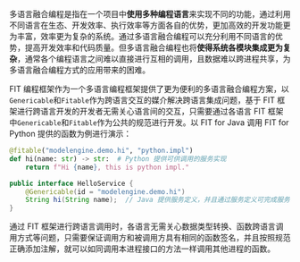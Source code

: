 多语言融合编程是指在一个项目中**使用多种编程语言**来实现不同的功能，通过利用不同语言在生态、开发效率、执行效率等方面各自的优势，更加高效的开发功能更为丰富，效率更为复杂的系统。通过多语言融合编程可以充分利用不同语言的优势，提高开发效率和代码质量。但多语言融合编程也将**使得系统各模块集成更为复杂**，通常各个编程语言之间难以直接进行互相的调用，且数据难以跨进程共享，为多语言融合编程方式的应用带来的困难。

FIT 编程框架作为一个多语言编程框架提供了更为便利的多语言融合编程方案，以`Genericable`和`Fitable`作为跨语言交互的媒介解决跨语言集成问题，基于 FIT 框架进行跨语言开发的开发者无需关心语言间的交互，只需要通过各语言 FIT 框架中`Genericable`和`Fitable`作为公共的规范进行开发。以 FIT for Java 调用 FIT for Python 提供的函数为例进行演示：

``` python
@fitable("modelengine.demo.hi", "python.impl")
def hi(name: str) -> str:  # Python 提供可供调用的服务实现
    return f"Hi {name}, this is python impl."
```

``` java
public interface HelloService {
    @Genericable(id = "modelengine.demo.hi")
    String hi(String name);  // Java 提供服务定义，并且通过服务定义可完成服务调用
}
```

通过 FIT 框架进行跨语言调用时，各语言无需关心数据类型转换、函数跨语言调用方式等问题，只需要保证调用方和被调用方具有相同的函数签名，并且按照规范正确添加注解，就可以如同调用本进程接口的方法一样调用其他进程的函数。
